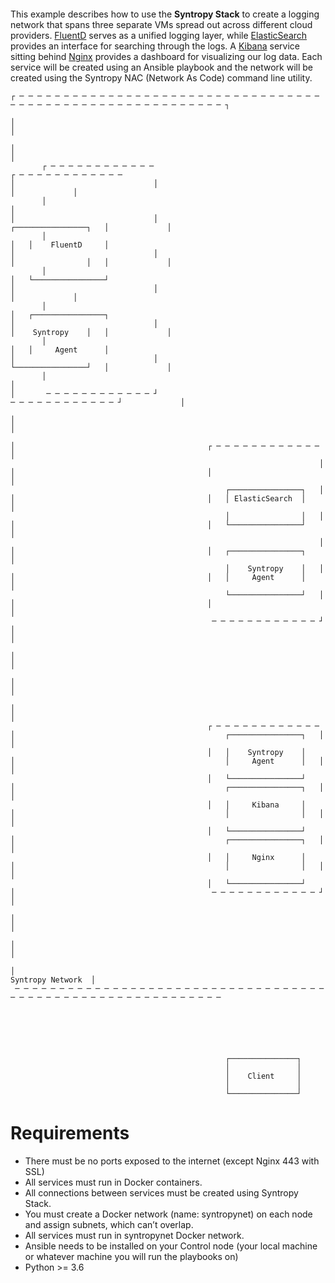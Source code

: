 <p align="center">
<img src="">
</p>

This example describes how to use the **Syntropy Stack** to create a logging network that spans three separate VMs spread out across different cloud providers. [FluentD]() serves as a unified logging layer, while [ElasticSearch]() provides an interface for searching through the logs. A [Kibana]() service sitting behind [Nginx]() provides a dashboard for visualizing our log data. Each service will be created using an Ansible playbook and the network will be created using the Syntropy NAC (Network As Code) command line utility.

```
┌ ─ ─ ─ ─ ─ ─ ─ ─ ─ ─ ─ ─ ─ ─ ─ ─ ─ ─ ─ ─ ─ ─ ─ ─ ─ ─ ─ ─ ─ ─ ─ ─ ─ ─ ─ ─ ─ ─ ─ ─ ─ ─ ─ ─ ─ ─ ─ ─ ─ ─ ─ ─ ─ ─ ─ ─ ─ ─ ┐

│                                                                                                                     │

│                                                                                                                     │
       ┌ ─ ─ ─ ─ ─ ─ ─ ─ ─ ─ ─ ─                                               ┌ ─ ─ ─ ─ ─ ─ ─ ─ ─ ─ ─ ─
│                               │                                                                       │             │
       │                                                                       │
│                               │                                                  ┌────────────────┐   │             │
       │                                                                       │   │    FluentD     │
│                               │                                                  │                │   │             │
       │                                                                       │   └────────────────┘
│                               │                                                                       │             │
       │                                                                       │   ┌────────────────┐
│                               │                                                  │    Syntropy    │   │             │
       │                                                                       │   │     Agent      │
│                               │                                                  └────────────────┘   │             │
       │                                                                       │
│       ─ ─ ─ ─ ─ ─ ─ ─ ─ ─ ─ ─ ┘                                               ─ ─ ─ ─ ─ ─ ─ ─ ─ ─ ─ ─ ┘             │

│                                                                                                                     │

│                                           ┌ ─ ─ ─ ─ ─ ─ ─ ─ ─ ─ ─ ─                                                 │
                                                                     │
│                                           │                                                                         │
                                                ┌────────────────┐   │
│                                           │   │ ElasticSearch  │                                                    │
                                                │                │   │
│                                           │   └────────────────┘                                                    │
                                                                     │
│                                           │   ┌────────────────┐                                                    │
                                                │    Syntropy    │   │
│                                           │   │     Agent      │                                                    │
                                                └────────────────┘   │
│                                           │                                                                         │
                                             ─ ─ ─ ─ ─ ─ ─ ─ ─ ─ ─ ─ ┘
│                                                                                                                     │

│                                                                                                                     │

│                                                                                                                     │

│                                                                                                                     │
                                            ┌ ─ ─ ─ ─ ─ ─ ─ ─ ─ ─ ─ ─
│                                               ┌────────────────┐   │                                                │
                                            │   │    Syntropy    │
│                                               │     Agent      │   │                                                │
                                            │   └────────────────┘
│                                               ┌────────────────┐   │                                                │
                                            │   │     Kibana     │
│                                               │                │   │                                                │
                                            │   └────────────────┘
│                                               ┌────────────────┐   │                                                │
                                            │   │     Nginx      │
│                                               │                │   │                                                │
                                            │   └────────────────┘
│                                            ─ ─ ─ ─ ─ ─ ─ ─ ─ ─ ─ ─ ┘                                                │

│                                                                                                                     │

│                                                                                                                     │

│                                                                                                   Syntropy Network  │
 ─ ─ ─ ─ ─ ─ ─ ─ ─ ─ ─ ─ ─ ─ ─ ─ ─ ─ ─ ─ ─ ─ ─ ─ ─ ─ ─ ─ ─ ─ ─ ─ ─ ─ ─ ─ ─ ─ ─ ─ ─ ─ ─ ─ ─ ─ ─ ─ ─ ─ ─ ─ ─ ─ ─ ─ ─ ─ ─






                                                ┌───────────────┐
                                                │               │
                                                │    Client     │
                                                │               │
                                                └───────────────┘
```

# Requirements

- There must be no ports exposed to the internet (except Nginx 443 with SSL)
- All services must run in Docker containers.
- All connections between services must be created using Syntropy Stack.
- You must create a Docker network (name: syntropynet) on each node and assign subnets, which can’t overlap.
- All services must run in syntropynet Docker network.
- Ansible needs to be installed on your Control node (your local machine or whatever machine you will run the playbooks on)
- Python >= 3.6
